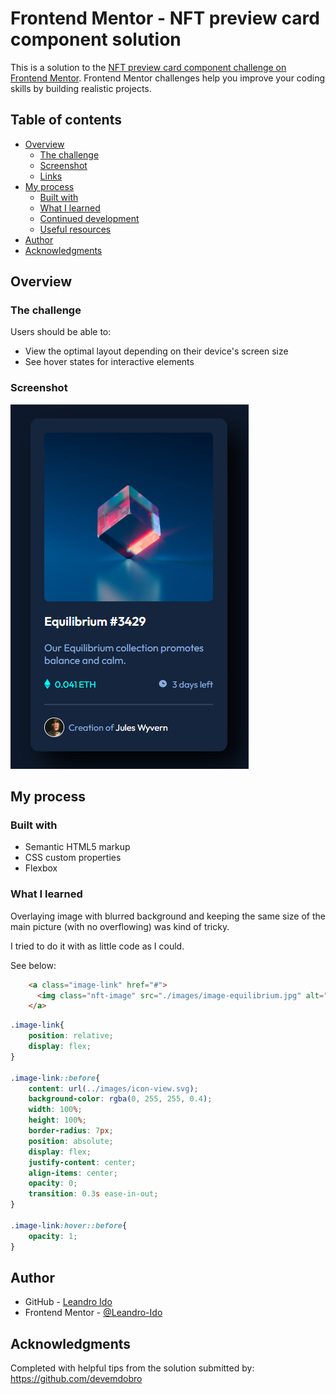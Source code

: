 # Frontend Mentor - NFT preview card component solution

This is a solution to the [NFT preview card component challenge on Frontend Mentor](https://www.frontendmentor.io/challenges/nft-preview-card-component-SbdUL_w0U). Frontend Mentor challenges help you improve your coding skills by building realistic projects. 

## Table of contents

- [Overview](#overview)
  - [The challenge](#the-challenge)
  - [Screenshot](#screenshot)
  - [Links](#links)
- [My process](#my-process)
  - [Built with](#built-with)
  - [What I learned](#what-i-learned)
  - [Continued development](#continued-development)
  - [Useful resources](#useful-resources)
- [Author](#author)
- [Acknowledgments](#acknowledgments)


## Overview

### The challenge

Users should be able to:

- View the optimal layout depending on their device's screen size
- See hover states for interactive elements

### Screenshot

![](./design/screenshot.png)

## My process

### Built with

- Semantic HTML5 markup
- CSS custom properties
- Flexbox

### What I learned

Overlaying image with blurred background and keeping the same size of the main picture (with no overflowing) was kind of tricky.

I tried to do it with as little code as I could.

See below:

```html
    <a class="image-link" href="#">
      <img class="nft-image" src="./images/image-equilibrium.jpg" alt="equilibrium">
    </a>
```
```css
.image-link{
    position: relative;
    display: flex;
}

.image-link::before{
    content: url(../images/icon-view.svg);
    background-color: rgba(0, 255, 255, 0.4);
    width: 100%;
    height: 100%;
    border-radius: 7px;
    position: absolute;
    display: flex;
    justify-content: center;
    align-items: center;
    opacity: 0;
    transition: 0.3s ease-in-out;
}

.image-link:hover::before{
    opacity: 1;
}
```


## Author

- GitHub - [Leandro Ido](https://github.com/Leandro-Ido)
- Frontend Mentor - [@Leandro-Ido](https://www.frontendmentor.io/profile/Leandro-Ido)


## Acknowledgments

Completed with helpful tips from the solution submitted by: https://github.com/devemdobro
